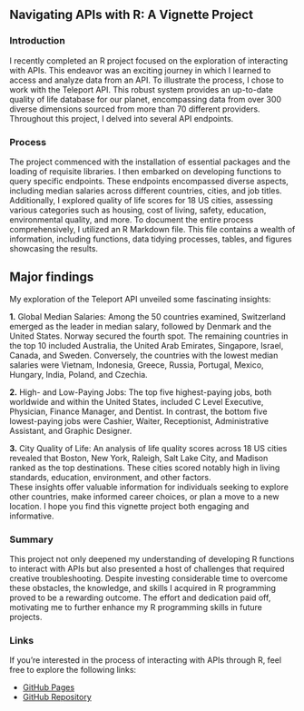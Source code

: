 ## Navigating APIs with R: A Vignette Project 
### **Introduction**  
I recently completed an R project focused on the exploration of interacting with APIs. This endeavor was an exciting journey in which I learned to access and analyze data from an API. To illustrate the process, I chose to work with the Teleport API. This robust system provides an up-to-date quality of life database for our planet, encompassing data from over 300 diverse dimensions sourced from more than 70 different providers. Throughout this project, I delved into several API endpoints.  
### **Process**  
The project commenced with the installation of essential packages and the loading of requisite libraries. I then embarked on developing functions to query specific endpoints. These endpoints encompassed diverse aspects, including median salaries across different countries, cities, and job titles. Additionally, I explored quality of life scores for 18 US cities, assessing various categories such as housing, cost of living, safety, education, environmental quality, and more. To document the entire process comprehensively, I utilized an R Markdown file. This file contains a wealth of information, including functions, data tidying processes, tables, and figures showcasing the results.  
## **Major findings**    
My exploration of the Teleport API unveiled some fascinating insights: 

**1.** Global Median Salaries: Among the 50 countries examined, Switzerland emerged as the leader in median salary, followed by Denmark and the United States. Norway secured the fourth spot. The remaining countries in the top 10 included Australia, the United Arab Emirates, Singapore, Israel, Canada, and Sweden. Conversely, the countries with the lowest median salaries were Vietnam, Indonesia, Greece, Russia, Portugal, Mexico, Hungary, India, Poland, and Czechia.  

**2.** High- and Low-Paying Jobs: The top five highest-paying jobs, both worldwide and within the United States, included C Level Executive, Physician, Finance Manager, and Dentist. In contrast, the bottom five lowest-paying jobs were Cashier, Waiter, Receptionist, Administrative Assistant, and Graphic Designer.    

**3.** City Quality of Life: An analysis of life quality scores across 18 US cities revealed that Boston, New York, Raleigh, Salt Lake City, and Madison ranked as the top destinations. These cities scored notably high in living standards, education, environment, and other factors.   
These insights offer valuable information for individuals seeking to explore other countries, make informed career choices, or plan a move to a new location. I hope you find this vignette project both engaging and informative.  
### **Summary**  
This project not only deepened my understanding of developing R functions to interact with APIs but also presented a host of challenges that required creative troubleshooting. Despite investing considerable time to overcome these obstacles, the knowledge, and skills I acquired in R programming proved to be a rewarding outcome. The effort and dedication paid off, motivating me to further enhance my R programming skills in future projects.
### **Links**
If you’re interested in the process of interacting with APIs through R, feel free to explore the following links:  
- [GitHub Pages]( https://fhzhkunming.github.io/ST558_project/)  
- [GitHub Repository]( https://github.com/fhzhkunming/ST558_project)      
 
